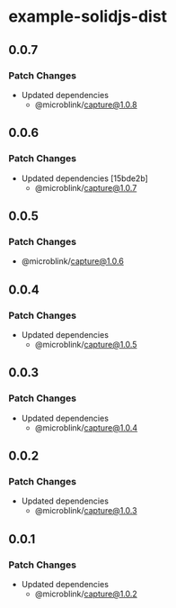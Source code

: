 # example-solidjs-dist

## 0.0.7

### Patch Changes

- Updated dependencies
  - @microblink/capture@1.0.8

## 0.0.6

### Patch Changes

- Updated dependencies [15bde2b]
  - @microblink/capture@1.0.7

## 0.0.5

### Patch Changes

- @microblink/capture@1.0.6

## 0.0.4

### Patch Changes

- Updated dependencies
  - @microblink/capture@1.0.5

## 0.0.3

### Patch Changes

- Updated dependencies
  - @microblink/capture@1.0.4

## 0.0.2

### Patch Changes

- Updated dependencies
  - @microblink/capture@1.0.3

## 0.0.1

### Patch Changes

- Updated dependencies
  - @microblink/capture@1.0.2
